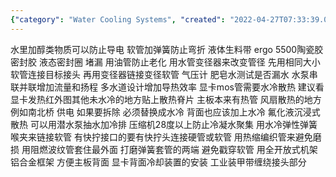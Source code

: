 ```yaml
---
{"category": "Water Cooling Systems", "created": "2022-04-27T07:33:39.000Z", "date": "2022-04-27 07:33:39", "description": "This article provides comprehensive guidance on water cooling systems for computers. It emphasizes the importance of using non-conductive fluids and proper sealing techniques to prevent wear, leaks, and overheating. The article also discusses essential components such as pressure gauges and heat-shrinking sleeves, ensuring a well-informed understanding of water cooling systems for computer enthusiasts.", "modified": "2022-08-18T08:04:52.179Z", "tags": ["cooling", "desktop", "hardware", "liquid cooling", "security", "thermal"], "title": "水冷散热注意"}
---
```

水里加醇类物质可以防止导电
软管加弹簧防止弯折
液体生料带 ergo 5500陶瓷胶 密封胶 液态密封圈 堵漏 用油管防止老化
用水管变径器来改变管径 先用相同大小软管连接目标接头 再用变径器链接变径软管
气压计 肥皂水测试是否漏水
水泵串联并联增加流量和扬程
多水道设计增加导热效率
显卡mos管需要水冷散热 建议看显卡发热红外图其他未水冷的地方贴上散热脊片
主板本来有热管 风扇散热的地方 例如南北桥 供电 如果要拆除 必须替换成水冷 背面也应该加上水冷
氟化液沉浸式散热 可以用潜水泵抽水加冷排
压缩机28度以上防止冷凝水聚集
用水冷弹性弹簧喉夹来链接软管 有快拧接口的要有快拧头连接硬管或软管
用热缩编织管来避免磨损 用阻燃波纹管套住最外面
打磨弹簧套管的两端 避免戳穿软管
用全开放式机架 铝合金框架 方便主板背面 显卡背面冷却装置的安装
工业装甲带缠绕接头部分